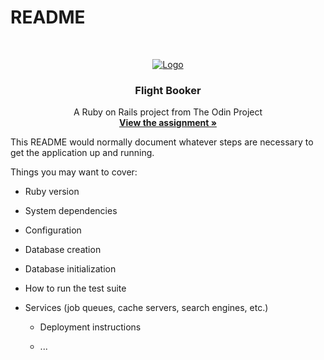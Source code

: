 # README
<!-- PROJECT LOGO -->
<br />
<p align="center">
<a href="https://www.theodinproject.com">
<img src="https://www.theodinproject.com/assets/odin-logo-2d729f16279e9fc3b58ce847eacf07f883bdfc95eb23bb5064ed59d36ef551d6.svg" alt="Logo">
</a>

<h3 align="center">Flight Booker</h3>

<p align="center">
A Ruby on Rails project from The Odin Project
<br />
<a href="https://www.theodinproject.com/courses/ruby-on-rails/lessons/building-advanced-forms"><strong>View the assignment »</strong></a>
<br />
</p>
</p>


This README would normally document whatever steps are necessary to get the
application up and running.

Things you may want to cover:

* Ruby version

* System dependencies

* Configuration

* Database creation

* Database initialization

* How to run the test suite

* Services (job queues, cache servers, search engines, etc.)

    * Deployment instructions

    * ...
